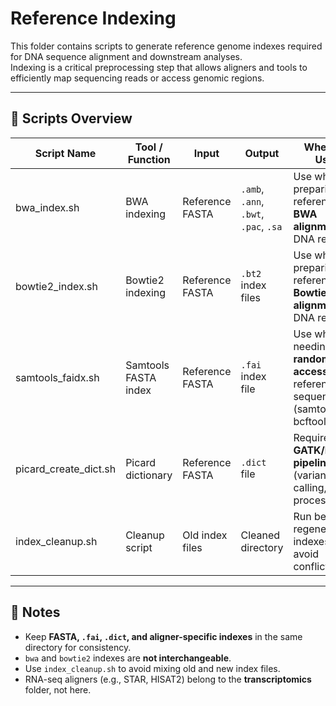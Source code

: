 # Reference Indexing

This folder contains scripts to generate reference genome indexes required for DNA sequence alignment and downstream analyses.  
Indexing is a critical preprocessing step that allows aligners and tools to efficiently map sequencing reads or access genomic regions.

---

## 📑 Scripts Overview

| Script Name          | Tool / Function      | Input                  | Output                              | When to Use                                                                 | Usage Example |
|----------------------|----------------------|------------------------|-------------------------------------|----------------------------------------------------------------------------|---------------|
| bwa_index.sh         | BWA indexing         | Reference FASTA        | `.amb`, `.ann`, `.bwt`, `.pac`, `.sa` | Use when preparing a reference for **BWA alignment** of DNA reads.           | `./bwa_index.sh reference.fasta` |
| bowtie2_index.sh     | Bowtie2 indexing     | Reference FASTA        | `.bt2` index files                   | Use when preparing a reference for **Bowtie2 alignment** of DNA reads.       | `./bowtie2_index.sh reference.fasta index_prefix` |
| samtools_faidx.sh    | Samtools FASTA index | Reference FASTA        | `.fai` index file                    | Use when needing **random access** to reference sequences (samtools, bcftools). | `./samtools_faidx.sh reference.fasta` |
| picard_create_dict.sh| Picard dictionary    | Reference FASTA        | `.dict` file                         | Required for **GATK/Picard pipelines** (variant calling, processing).        | `./picard_create_dict.sh reference.fasta` |
| index_cleanup.sh     | Cleanup script       | Old index files        | Cleaned directory                    | Run before regenerating indexes to avoid conflicts.                         | `./index_cleanup.sh reference.fasta` |

---

## 📝 Notes

- Keep **FASTA, `.fai`, `.dict`, and aligner-specific indexes** in the same directory for consistency.  
- `bwa` and `bowtie2` indexes are **not interchangeable**.  
- Use `index_cleanup.sh` to avoid mixing old and new index files.  
- RNA-seq aligners (e.g., STAR, HISAT2) belong to the **transcriptomics** folder, not here.  

